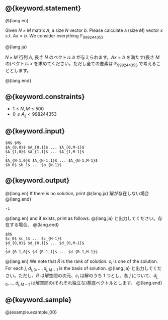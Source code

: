 ## @{keyword.statement}

@{lang.en}

Given $N \times M$ matrix $A$, a size $N$ vector $b$. Please calculate a (size $M$) vector $x$ s.t. $Ax = b$. We consider everything $\mathbb{F}_{998244353}$.

@{lang.ja}

$N \times M$ 行列 $A$, 長さ $N$ のベクトル $b$ が与えられます。$Ax = b$ を満たす(長さ $M$ の)ベクトル $x$ を求めてください。ただし全ての要素は $\mathbb{F}_{998244353}$ で考えることとします。

@{lang.end}

## @{keyword.constraints}

- $1 \leq N, M \leq 500$
- $0 \leq A_{ij} < 998244353$

## @{keyword.input}

```
$N$ $M$
$A_{0,0}$ $A_{0,1}$ ... $A_{0,M-1}$
$A_{1,0}$ $A_{1,1}$ ... $A_{1,M-1}$
:
$A_{N-1,0}$ $A_{N-1,1}$ ... $A_{N-1,M-1}$
$b_0$ $b_1$ ... $b_{N-1}$
```

## @{keyword.output}

@{lang.en}
If there is no solution, print
@{lang.ja}
解が存在しない場合
@{lang.end}

```
-1
```

@{lang.en}
and if exists, print as follows.
@{lang.ja}
と出力してください。存在する場合、
@{lang.end}


```
$R$
$c_0$ $c_1$ ... $c_{M-1}$
$d_{0,0}$ $d_{0,1}$ ... $d_{0,M-1}$
:
$d_{R-1,0}$ $d_{R-1,1}$ ... $d_{R-1,M-1}$
```

@{lang.en}
We note that $R$ is the rank of solution. $c_i$ is one of the solution. For each $j$, $d_{j,0}, ..., d_{j,M-1}$ is the basis of solution.
@{lang.ja}
と出力してください。ただし、$R$ は解空間の次元、$c_i$ は解のうち $1$ つとし、各 $j$ について、$d_{j,0}, ..., d_{j,M-1}$ は解空間の(それぞれ独立な)基底ベクトルとします。
@{lang.end}

## @{keyword.sample}

@{example.example_00}
